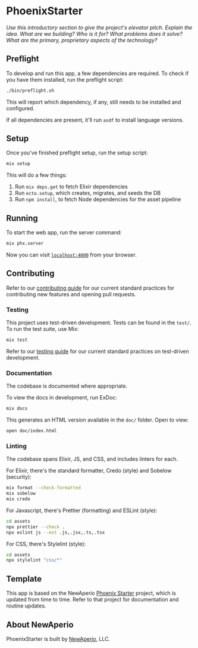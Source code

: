 # PhoenixStarter

_Use this introductory section to give the project's elevator pitch. Explain the idea. What are we building? Who is it for? What problems does it solve? What are the primary, proprietary aspects of the technology?_

## Preflight

To develop and run this app, a few dependencies are required. To check if you have them installed, run the preflight script:

```sh
./bin/preflight.sh
```

This will report which dependency, if any, still needs to be installed and configured.

If all dependencies are present, it'll run `asdf` to install language versions.

## Setup

Once you've finished preflight setup, run the setup script:

```sh
mix setup
```

This will do a few things:

1. Run `mix deps.get` to fetch Elixir dependencies
2. Run `ecto.setup`, which creates, migrates, and seeds the DB
3. Run `npm install`, to fetch Node dependencies for the asset pipeline

## Running

To start the web app, run the server command:

```sh
mix phx.server
```

Now you can visit [`localhost:4000`](http://localhost:4000) from your browser.

## Contributing

Refer to our [contributing guide] for our current standard practices for contributing new features and opening pull requests.

### Testing

This project uses test-driven development. Tests can be found in the `test/`.
To run the test suite, use Mix:

```sh
mix test
```

Refer to our [testing guide] for our current standard practices on test-driven development.

### Documentation

The codebase is documented where appropriate.

To view the docs in development, run ExDoc:

```sh
mix docs
```

This generates an HTML version available in the `doc/` folder. Open to view:

```sh
open doc/index.html
```

### Linting

The codebase spans Elixir, JS, and CSS, and includes linters for each.

For Elixir, there's the standard formatter, Credo (style) and Sobelow (security):

```sh
mix format --check-formatted
mix sobelow
mix credo
```

For Javascript, there's Prettier (formatting) and ESLint (style):

```sh
cd assets
npx prettier --check .
npx eslint js --ext .js,.jsx,.ts,.tsx
```

For CSS, there's Stylelint (style):

```sh
cd assets
npx stylelint "css/*"
```

## Template

This app is based on the NewAperio [Phoenix Starter] project, which is updated from time to time. Refer to that project for documentation and routine updates.

## About NewAperio

PhoenixStarter is built by [NewAperio], LLC.

[contributing guide]: https://github.com/newaperio/guides/blob/master/contributing/README.md
[testing guide]: https://github.com/newaperio/guides/blob/master/testing/README.md
[phoenix starter]: https://github.com/newaperio/phoenix_starter
[newaperio]: https://newaperio.com
